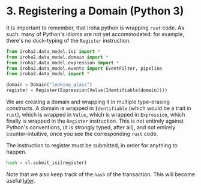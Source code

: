 # 3. Registering a Domain (Python 3)

It is important to remember, that Iroha python is wrapping `rust` code. As such. many of Python's idioms are not yet accommodated: for example, there's no duck-typing of the `Register` instruction.

```python
from iroha2.data_model.isi import *
from iroha2.data_model.domain import *
from iroha2.data_model.expression import *
from iroha2.data_model.events import EventFilter, pipeline
from iroha2.data_model import *

domain = Domain("looking_glass")
register = Register(Expression(Value(Identifiable(domain))))
```

We are creating a domain and wrapping it in multiple type-erasing constructs. A domain is wrapped in `Identifiable` (which would be a trait in `rust`), which is wrapped in `Value`, which is wrapped in `Expression`, which finally is wrapped in the `Register` instruction. This is not entirely against Python's conventions, (it is strongly typed, after all), and not entirely counter-intuitive, once you see the corresponding `rust` code.

The instruction to register must be submitted, in order for anything to happen.

```python
hash = cl.submit_isi(register)
```

Note that we also keep track of the `hash` of the transaction. This will become useful [later](./6-output).
